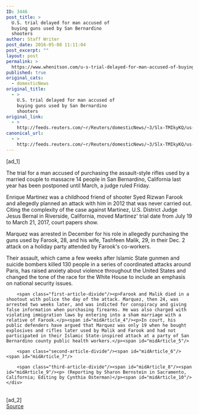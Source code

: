 ```yaml
---
ID: 3446
post_title: >
  U.S. trial delayed for man accused of
  buying guns used by San Bernardino
  shooters
author: Staff Writer
post_date: 2016-05-08 11:11:04
post_excerpt: ""
layout: post
permalink: >
  https://www.whenitson.com/u-s-trial-delayed-for-man-accused-of-buying-guns-used-by-san-bernardino-shooters/
published: true
original_cats:
  - domesticNews
original_title:
  - >
    U.S. trial delayed for man accused of
    buying guns used by San Bernardino
    shooters
original_link:
  - >
    http://feeds.reuters.com/~r/Reuters/domesticNews/~3/Slx-TMIkyKQ/us-california-shooting-trial-idUSKCN0XY013
canonical_url:
  - >
    http://feeds.reuters.com/~r/Reuters/domesticNews/~3/Slx-TMIkyKQ/us-california-shooting-trial-idUSKCN0XY013
---
```

 [ad_1]
<br><div id="articleText">
<span id="midArticle_start"/>

<span class="focusParagraph" readability="6"><p><span class="articleLocatio&lt;/span&gt;n">The trial for a man accused of purchasing the assault-style rifles used by a married couple to massacre 14 people in San Bernardino, California last year has been postponed until  March, a judge ruled Friday.</span></p></span><span id="midArticle_0"/><p>Enrique Martinez was a childhood friend of shooter Syed Rizwan Farook and allegedly planned an attack with him in 2012 that was never carried out. Citing the complexity of the case against Martinez, U.S. District Judge Jesus Bernal in Riverside, California, moved Martinez' trial date from July 19 to March 21, 2017, court papers show.</p><span id="midArticle_1"/><p>Marquez was arrested in December for his role in allegedly purchasing the guns used by Farook, 28, and his wife, Tashfeen Malik, 29, in their Dec. 2 attack on a holiday party attended by Farook's co-workers.</p><span id="midArticle_2"/><p>Their assault, which came a few weeks after Islamic State gunmen and suicide bombers killed 130 people in a series of coordinated attacks around Paris, has raised anxiety about violence throughout the United States and changed the tone of the race for the White House to include an emphasis on national security issues.</p><span id="midArticle_3"/>
        
        <span class="first-article-divide"/><p>Farook and Malik died in a shootout with police the day of the attack. Marquez, then 24, was arrested two weeks later, and was indicted for conspiracy and giving false information when purchasing firearms. He was also charged with violating immigration laws by entering into a sham marriage with a relative of Farook.</p><span id="midArticle_4"/><p>In court, his public defenders have argued that Marquez was only 19 when he bought explosives and rifles later used by Malik and Farook and had not participated in their Islamic State-inspired attack at a party of San Bernardino county public health workers.</p><span id="midArticle_5"/>
        
        <span class="second-article-divide"/><span id="midArticle_6"/><span id="midArticle_7"/>
        
        <span class="third-article-divide"/><span id="midArticle_8"/><span id="midArticle_9"/><p> (Reporting by Sharon Bernstein in Sacramento, California; Editing by Cynthia Osterman)</p><span id="midArticle_10"/></div>
<br>[ad_2]
<br><a href="http://feeds.reuters.com/~r/Reuters/domesticNews/~3/Slx-TMIkyKQ/us-california-shooting-trial-idUSKCN0XY013">Source </a>